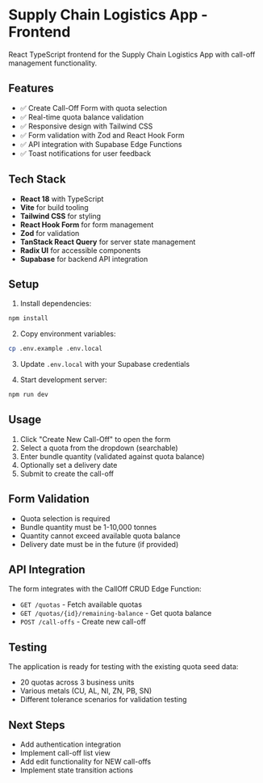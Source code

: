 # Supply Chain Logistics App - Frontend

React TypeScript frontend for the Supply Chain Logistics App with call-off management functionality.

## Features

- ✅ Create Call-Off Form with quota selection
- ✅ Real-time quota balance validation
- ✅ Responsive design with Tailwind CSS
- ✅ Form validation with Zod and React Hook Form
- ✅ API integration with Supabase Edge Functions
- ✅ Toast notifications for user feedback

## Tech Stack

- **React 18** with TypeScript
- **Vite** for build tooling
- **Tailwind CSS** for styling
- **React Hook Form** for form management
- **Zod** for validation
- **TanStack React Query** for server state management
- **Radix UI** for accessible components
- **Supabase** for backend API integration

## Setup

1. Install dependencies:
```bash
npm install
```

2. Copy environment variables:
```bash
cp .env.example .env.local
```

3. Update `.env.local` with your Supabase credentials

4. Start development server:
```bash
npm run dev
```

## Usage

1. Click "Create New Call-Off" to open the form
2. Select a quota from the dropdown (searchable)
3. Enter bundle quantity (validated against quota balance)
4. Optionally set a delivery date
5. Submit to create the call-off

## Form Validation

- Quota selection is required
- Bundle quantity must be 1-10,000 tonnes
- Quantity cannot exceed available quota balance
- Delivery date must be in the future (if provided)

## API Integration

The form integrates with the CallOff CRUD Edge Function:
- `GET /quotas` - Fetch available quotas
- `GET /quotas/{id}/remaining-balance` - Get quota balance
- `POST /call-offs` - Create new call-off

## Testing

The application is ready for testing with the existing quota seed data:
- 20 quotas across 3 business units
- Various metals (CU, AL, NI, ZN, PB, SN)
- Different tolerance scenarios for validation testing

## Next Steps

- Add authentication integration
- Implement call-off list view
- Add edit functionality for NEW call-offs
- Implement state transition actions
